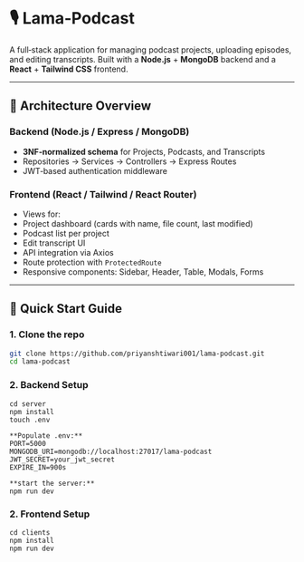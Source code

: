 # 🎙️ Lama‑Podcast

A full‑stack application for managing podcast projects, uploading episodes, and editing transcripts. Built with a **Node.js** + **MongoDB** backend and a **React** + **Tailwind CSS** frontend.

---

## 🧩 Architecture Overview

### Backend (Node.js / Express / MongoDB)
- **3NF‑normalized schema** for Projects, Podcasts, and Transcripts
- Repositories → Services → Controllers → Express Routes
- JWT‑based authentication middleware



### Frontend (React / Tailwind / React Router)
- Views for:
- Project dashboard (cards with name, file count, last modified)
- Podcast list per project
- Edit transcript UI
- API integration via Axios
- Route protection with `ProtectedRoute`
- Responsive components: Sidebar, Header, Table, Modals, Forms

---

## 🚀 Quick Start Guide

### 1. Clone the repo
```bash
git clone https://github.com/priyanshtiwari001/lama-podcast.git
cd lama-podcast
```
### 2.  Backend Setup

```
cd server
npm install
touch .env

**Populate .env:**
PORT=5000
MONGODB_URI=mongodb://localhost:27017/lama-podcast
JWT_SECRET=your_jwt_secret
EXPIRE_IN=900s

**start the server:**
npm run dev
```
### 2.  Frontend Setup

```
cd clients
npm install
npm run dev
```



